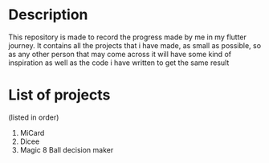 # Description
This repository is made to record the progress made by me in my flutter journey. It contains all the projects that i have made, as small as possible, so as any other person that may come across it will have some kind of inspiration as well as the code i have written to get the same result

# List of projects 
(listed in order)
1. MiCard
2. Dicee
3. Magic 8 Ball decision maker

